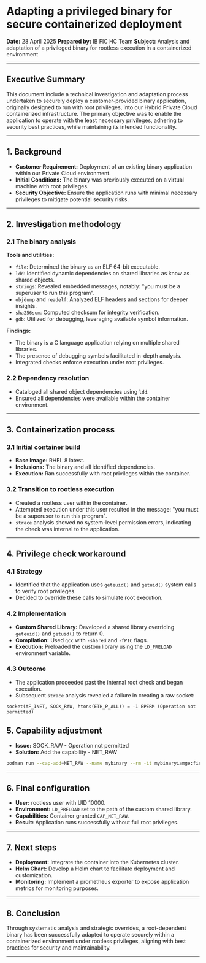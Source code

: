# Adapting a privileged binary for secure containerized deployment

**Date:** 28 April 2025
**Prepared by:** IB FIC HC Team
**Subject:** Analysis and adaptation of a privileged binary for rootless execution in a containerized environment

---

## Executive Summary

This document include a technical investigation and adaptation process undertaken to securely deploy a customer-provided binary application, originally designed to run with root privileges, into our Hybrid Private Cloud containerized infrastructure. The primary objective was to enable the application to operate with the least necessary privileges, adhering to security best practices, while maintaining its intended functionality.

---

## 1. Background

* **Customer Requirement:** Deployment of an existing binary application within our Private Cloud environment.
* **Initial Conditions:** The binary was previously executed on a virtual machine with root privileges.
* **Security Objective:** Ensure the application runs with minimal necessary privileges to mitigate potential security risks.

---

## 2. Investigation methodology

### 2.1 The binary analysis

**Tools and utilities:**

* `file`: Determined the binary as an ELF 64-bit executable.
* `ldd`: Identified dynamic dependencies on shared libraries as know as shared objects.
* `strings`: Revealed embedded messages, notably: "you must be a superuser to run this program".
* `objdump` and `readelf`: Analyzed ELF headers and sections for deeper insights.
* `sha256sum`: Computed checksum for integrity verification.
* `gdb`: Utilized for debugging, leveraging available symbol information.

**Findings:**

* The binary is a C language application relying on multiple shared libraries.
* The presence of debugging symbols facilitated in-depth analysis.
* Integrated checks enforce execution under root privileges.

### 2.2 Dependency resolution

* Cataloged all shared object dependencies using `ldd`.
* Ensured all dependencies were available within the container environment.

---

## 3. Containerization process

### 3.1 Initial container build

* **Base Image:** RHEL 8 latest.
* **Inclusions:** The binary and all identified dependencies.
* **Execution:** Ran successfully with root privileges within the container.

### 3.2 Transition to rootless execution

* Created a rootless user within the container.
* Attempted execution under this user resulted in the message: "you must be a superuser to run this program".
* `strace` analysis showed no system-level permission errors, indicating the check was internal to the application.

---

## 4. Privilege check workaround

### 4.1 Strategy

* Identified that the application uses `geteuid()` and `getuid()` system calls to verify root privileges.
* Decided to override these calls to simulate root execution.

### 4.2 Implementation

* **Custom Shared Library:** Developed a shared library overriding `geteuid()` and `getuid()` to return 0.
* **Compilation:** Used `gcc` with `-shared` and `-fPIC` flags.
* **Execution:** Preloaded the custom library using the `LD_PRELOAD` environment variable.

### 4.3 Outcome

* The application proceeded past the internal root check and began execution.
* Subsequent `strace` analysis revealed a failure in creating a raw socket:

```log
socket(AF_INET, SOCK_RAW, htons(ETH_P_ALL)) = -1 EPERM (Operation not permitted)
```

## 5. Capability adjustment

- **Issue:** SOCK_RAW - Operation not permitted
- **Solution:** Add the capability - NET_RAW


```bash
podman run --cap-add=NET_RAW --name mybinary --rm -it mybinaryiamge:firstversion
````

---

## 6. Final configuration

* **User:** rootless user with UID 10000.
* **Environment:** `LD_PRELOAD` set to the path of the custom shared library.
* **Capabilities:** Container granted `CAP_NET_RAW`.
* **Result:** Application runs successfully without full root privileges.

---

## 7. Next steps

* **Deployment:** Integrate the container into the Kubernetes cluster.
* **Helm Chart:** Develop a Helm chart to facilitate deployment and customization.
* **Monitoring:** Implement a prometheus exporter to expose application metrics for monitoring purposes.

---

## 8. Conclusion

Through systematic analysis and strategic overrides, a root-dependent binary has been successfully adapted to operate securely within a containerized environment under rootless privileges, aligning with best practices for security and maintainability.

---
